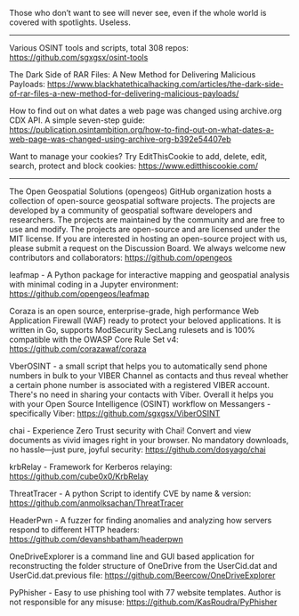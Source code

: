 Those who don’t want to see will never see, even if the whole world is covered with spotlights. Useless.

----

Various OSINT tools and scripts, total 308 repos: https://github.com/sgxgsx/osint-tools

The Dark Side of RAR Files: A New Method for Delivering Malicious Payloads: https://www.blackhatethicalhacking.com/articles/the-dark-side-of-rar-files-a-new-method-for-delivering-malicious-payloads/

How to find out on what dates a web page was changed using archive.org CDX API. A simple seven-step guide: https://publication.osintambition.org/how-to-find-out-on-what-dates-a-web-page-was-changed-using-archive-org-b392e54407eb

Want to manage your cookies? Try EditThisCookie to add, delete, edit, search, protect and block cookies: https://www.editthiscookie.com/

----

The Open Geospatial Solutions (opengeos) GitHub organization hosts a collection of open-source geospatial software projects. The projects are developed by a community of geospatial software developers and researchers. The projects are maintained by the community and are free to use and modify. The projects are open-source and are licensed under the MIT license. If you are interested in hosting an open-source project with us, please submit a request on the Discussion Board. We always welcome new contributors and collaborators: https://github.com/opengeos

leafmap - A Python package for interactive mapping and geospatial analysis with minimal coding in a Jupyter environment: https://github.com/opengeos/leafmap

Coraza is an open source, enterprise-grade, high performance Web Application Firewall (WAF) ready to protect your beloved applications. It is written in Go, supports ModSecurity SecLang rulesets and is 100% compatible with the OWASP Core Rule Set v4: https://github.com/corazawaf/coraza

VberOSINT - a small script that helps you to automatically send phone numbers in bulk to your VIBER Channel as contacts and thus reveal whether a certain phone number is associated with a registered VIBER account. There's no need in sharing your contacts with Viber. Overall it helps you with your Open Source Intelligence (OSINT) workflow on Messangers - specifically Viber: https://github.com/sgxgsx/ViberOSINT

chai - Experience Zero Trust security with Chai! Convert and view documents as vivid images right in your browser. No mandatory downloads, no hassle—just pure, joyful security: https://github.com/dosyago/chai

krbRelay - Framework for Kerberos relaying: https://github.com/cube0x0/KrbRelay

ThreatTracer - A python Script to identify CVE by name & version: https://github.com/anmolksachan/ThreatTracer

HeaderPwn - A fuzzer for finding anomalies and analyzing how servers respond to different HTTP headers: https://github.com/devanshbatham/headerpwn

OneDriveExplorer is a command line and GUI based application for reconstructing the folder structure of OneDrive from the UserCid.dat and UserCid.dat.previous file: https://github.com/Beercow/OneDriveExplorer

PyPhisher - Easy to use phishing tool with 77 website templates. Author is not responsible for any misuse: https://github.com/KasRoudra/PyPhisher

